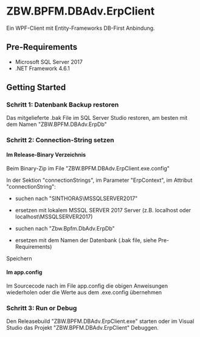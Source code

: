 # ZBW.BPFM.DBAdv.ErpClient
Ein WPF-Client mit Entity-Frameworks DB-First Anbindung.

## Pre-Requirements
- Microsoft SQL Server 2017
- .NET Framework 4.6.1

## Getting Started
### Schritt 1: Datenbank Backup restoren
Das mitgelieferte .bak File im SQL Server Studio restoren, am besten mit dem Namen "ZBW.BPFM.DBAdv.ErpDb"

### Schritt 2: Connection-String setzen

#### Im Release-Binary Verzeichnis
Beim Binary-Zip im File "ZBW.BPFM.DBAdv.ErpClient.exe.config" 

In der Sektion "connectionStrings", im Parameter "ErpContext", im Attribut "connectionString":
- suchen nach "SINTHORAS\MSSQLSERVER2017"
- ersetzen mit lokalem MSSQL SERVER 2017 Server (z.B. localhost oder localhost\MSSQLSERVER2017)

- suchen nach "Zbw.Bpfm.DbAdv.ErpDb"
- ersetzen mit dem Namen der Datenbank (.bak file, siehe Pre-Requirements)

Speichern

#### Im app.config
Im Sourcecode nach im File app.config die obigen Anweisungen wiederholen oder die Werte aus dem .exe.config übernehmen

### Schritt 3: Run or Debug
Den Releasebuild "ZBW.BPFM.DBAdv.ErpClient.exe" starten oder im Visual Studio das Projekt "ZBW.BPFM.DBAdv.ErpClient" Debuggen.
